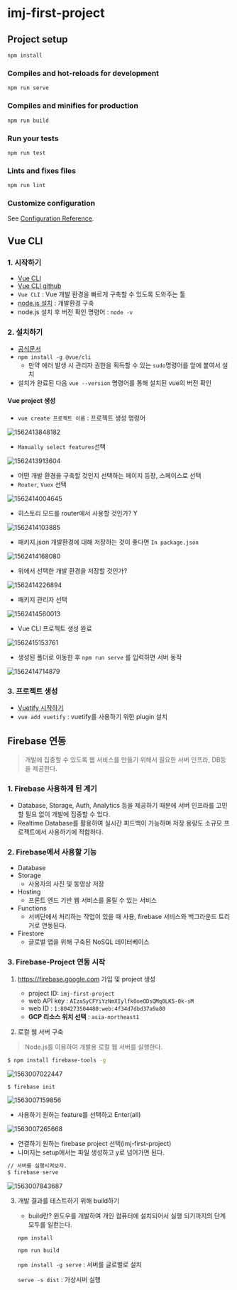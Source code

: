 # imj-first-project

## Project setup
```
npm install
```

### Compiles and hot-reloads for development
```
npm run serve
```

### Compiles and minifies for production
```
npm run build
```

### Run your tests
```
npm run test
```

### Lints and fixes files
```
npm run lint
```

### Customize configuration
See [Configuration Reference](https://cli.vuejs.org/config/).



## Vue CLI 

### 1. 시작하기

* [Vue CLI](https://kr.vuejs.org/v2/guide/installation.html#CLI)
* [Vue CLI github](https://github.com/vuejs/vue-cli)
* `Vue CLI` : Vue 개발 환경을 빠르게 구축할 수 있도록 도와주는 툴
* [node.js 설치](https://nodejs.org/ko/) : 개발환경 구축
* node.js 설치 후 버전 확인 명령어 : `node -v`

### 2. 설치하기

* [공식문서](https://cli.vuejs.org/guide/installation.html)
* `npm install -g @vue/cli`
  * 만약 에러 발생 시 관리자 권한을 획득할 수 있는 `sudo`명령어를 앞에 붙여서 설치
* 설치가 완료된 다음 `vue --version` 명령어를 통해 설치된 vue의 버전 확인

#### Vue project 생성

* `vue create 프로젝트 이름` : 프로젝트 생성 명령어

![1562413848182](assets/1562413848182.png)

* `Manually select features`선택

![1562413913604](assets/1562413913604.png)

* 어떤 개발 환경을 구축할 것인지 선택하는 페이지 등장, 스페이스로 선택
* `Router`, `Vuex` 선택

![1562414004645](assets/1562414004645.png)

* 히스토리 모드를 router에서 사용할 것인가? Y

![1562414103885](assets/1562414103885.png)

* 패키지.json 개발환경에 대해 저장하는 것이 좋다면 `In package.json`

![1562414168080](assets/1562414168080.png)

* 위에서 선택한 개발 환경을 저장할 것인가?

![1562414226894](assets/1562414226894.png)

* 패키지 관리자 선택

![1562414560013](assets/1562414560013.png)

* Vue CLI 프로젝트 생성 완료

![1562415153761](assets/1562415153761.png)

* 생성된 폴더로 이동한 후 `npm run serve` 를 입력하면 서버 동작

![1562414714879](assets/1562414714879.png)



### 3. 프로젝트 생성

* [Vuetify 시작하기](https://vuetifyjs.com/ko/getting-started/quick-start)
* `vue add vuetify` : vuetify를 사용하기 위한 plugin 설치





## Firebase 연동

> 개발에 집중할 수 있도록 웹 서비스를 만들기 위해서 필요한 서버 인프라, DB등을 제공한다.



### 1. Firebase 사용하게 된 계기

- Database, Storage, Auth, Analytics 등을 제공하기 때문에 서버 인프라를 고민할 필요 없이 개발에 집중할 수 있다.
- Realtime Database를 활용하여 실시간 피드백이 가능하며 저장 용량도 소규모 프로젝트에서 사용하기에 적합하다.

### 2. Firebase에서 사용할 기능

- Database
- Storage
  - 사용자의 사진 및 동영상 저장
- Hosting
  - 프론트 엔드 기반 웹 서비스를 올릴 수 있는 서비스
- Functions
  - 서버단에서 처리하는 작업이 있을 때 사용, firebase 서비스와 백그라운드 트리거로 연동된다.
- Firestore
  - 글로벌 앱을 위해 구축된 NoSQL 데이터베이스

### 3. Firebase-Project 연동 시작

1. https://firebase.google.com 가입 및 project 생성

   - project ID: `imj-first-project`
   - web API key :  `AIzaSyCFYiYzNmXIylfkOoeODsQMq0LK5-0k-sM`
   - web ID : `1:804273504480:web:4f34d7dbd37a9a80`
   - **GCP 리소스 위치 선택** : `asia-northeast1`

2. 로컬 웹 서버 구축

> Node.js를 이용하여 개발용 로컬 웹 서버를 실행한다.

```bash
$ npm install firebase-tools -g
```

![1563007022447](assets/1563007022447.png)

```bash
$ firebase init
```

![1563007159856](assets/1563007159856.png)

- 사용하기 원하는 feature를 선택하고 Enter(all)

![1563007265668](assets/1563007265668.png)

- 연결하기 원하는 firebase project 선택(imj-first-project)
- 나머지는 setup에서는 파일 생성하고 y로 넘어가면 된다.

```bash
// 서버를 실행시켜보자.
$ firebase serve
```

![1563007843687](assets/1563007843687.png)

3. 개발 결과를 테스트하기 위해 build하기

   - build란? 윈도우를 개발하여 개인 컴퓨터에 설치되어서 실행 되기까지의 단계 모두를 일컫는다.

   `npm install`

   `npm run build`

   `npm install -g serve` : 서버를 글로벌로 설치

   `serve -s dist` : 가상서버 실행

